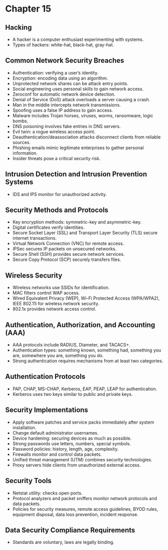 
# Chapter 15

## Hacking
- A hacker is a computer enthusiast experimenting with systems.
- Types of hackers: white-hat, black-hat, gray-hat.

## Common Network Security Breaches
- Authentication: verifying a user’s identity.
- Encryption: encoding data using an algorithm.
- Unprotected network shares can be attack entry points.
- Social engineering uses personal skills to gain network access.
- Zeroconf for automatic network device detection.
- Denial of Service (DoS) attack overloads a server causing a crash.
- Man in the middle intercepts network transmissions.
- Spoofing uses a false IP address to gain access.
- Malware includes Trojan horses, viruses, worms, ransomware, logic bombs.
- DNS poisoning involves fake entries in DNS servers.
- Evil twin: a rogue wireless access point.
- Deauthentication/deassociation attacks disconnect clients from reliable sources.
- Phishing emails mimic legitimate enterprises to gather personal information.
- Insider threats pose a critical security risk.

## Intrusion Detection and Intrusion Prevention Systems
- IDS and IPS monitor for unauthorized activity.

## Security Methods and Protocols
- Key encryption methods: symmetric-key and asymmetric-key.
- Digital certificates verify identities.
- Secure Socket Layer (SSL) and Transport Layer Security (TLS) secure internet transactions.
- Virtual Network Connection (VNC) for remote access.
- IPSec secures IP packets on unsecured networks.
- Secure Shell (SSH) provides secure network services.
- Secure Copy Protocol (SCP) securely transfers files.

## Wireless Security
- Wireless networks use SSIDs for identification.
- MAC filters control WAP access.
- Wired Equivalent Privacy (WEP), Wi-Fi Protected Access (WPA/WPA2), IEEE 802.11i for wireless network security.
- 802.1x provides network access control.

## Authentication, Authorization, and Accounting (AAA)
- AAA protocols include RADIUS, Diameter, and TACACS+.
- Authentication types: something known, something had, something you are, somewhere you are, something you do.
- Strong authentication requires mechanisms from at least two categories.

## Authentication Protocols
- PAP, CHAP, MS-CHAP, Kerberos, EAP, PEAP, LEAP for authentication.
- Kerberos uses two keys similar to public and private keys.

## Security Implementations
- Apply software patches and service packs immediately after system installation.
- Change default administrator usernames.
- Device hardening: securing devices as much as possible.
- Strong passwords use letters, numbers, special symbols.
- Password policies: history, length, age, complexity.
- Firewalls monitor and control data packets.
- Unified threat management (UTM) combines security technologies.
- Proxy servers hide clients from unauthorized external access.

## Security Tools
- Netstat utility: checks open ports.
- Protocol analyzers and packet sniffers monitor network protocols and data packets.
- Policies for security measures, remote access guidelines, BYOD rules, equipment disposal, data loss prevention, incident response.

## Data Security Compliance Requirements
- Standards are voluntary, laws are legally binding.
